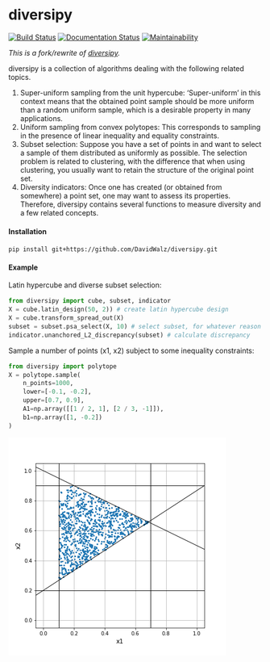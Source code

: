 # diversipy
[![Build Status](https://travis-ci.org/DavidWalz/diversipy.svg?branch=master)](https://travis-ci.org/DavidWalz/diversipy)
[![Documentation Status](https://readthedocs.org/projects/diversipy/badge/?version=latest)](https://diversipy.readthedocs.io/en/latest/?badge=latest)
[![Maintainability](https://api.codeclimate.com/v1/badges/0aa8557ca602d3dff313/maintainability)](https://codeclimate.com/github/DavidWalz/diversipy/maintainability)

*This is a fork/rewrite of [diversipy](https://pypi.org/project/diversipy/).*

diversipy is a collection of algorithms dealing with the following related topics.

1. Super-uniform sampling from the unit hypercube: ‘Super-uniform’ in this context means that the obtained point sample should be more uniform than a random uniform sample, which is a desirable property in many applications.
2. Uniform sampling from convex polytopes: This corresponds to sampling in the presence of linear inequality and equality constraints.
3. Subset selection: Suppose you have a set of points in and want to select a sample of them distributed as uniformly as possible. The selection problem is related to clustering, with the difference that when using clustering, you usually want to retain the structure of the original point set.
4. Diversity indicators: Once one has created (or obtained from somewhere) a point set, one may want to assess its properties. Therefore, diversipy contains several functions to measure diversity and a few related concepts.

#### Installation
```
pip install git+https://github.com/DavidWalz/diversipy.git
```

#### Example
Latin hypercube and diverse subset selection:
```python
from diversipy import cube, subset, indicator
X = cube.latin_design(50, 2)) # create latin hypercube design
X = cube.transform_spread_out(X)
subset = subset.psa_select(X, 10) # select subset, for whatever reason
indicator.unanchored_L2_discrepancy(subset) # calculate discrepancy
```

Sample a number of points (x1, x2) subject to some inequality constraints:
```python
from diversipy import polytope
X = polytope.sample(
    n_points=1000,
    lower=[-0.1, -0.2],
    upper=[0.7, 0.9],
    A1=np.array([[1 / 2, 1], [2 / 3, -1]]),
    b1=np.array([1, -0.2])
)
```
![](notebooks/polytope.png)
